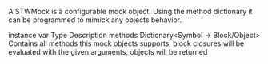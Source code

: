 A STWMock is a configurable mock object. Using the method dictionary it can be programmed to mimick any objects behavior.

instance var 	Type 									Description 
methods		Dictionary<Symbol -> Block/Object>	Contains all methods this mock objects supports, block closures will be evaluated with the given arguments, objects will be returned
